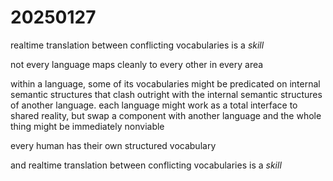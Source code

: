 # 20250127

realtime translation between conflicting vocabularies is a _skill_

not every language maps cleanly to every other in every area

within a language, some of its vocabularies might be predicated on internal semantic structures that clash outright with the internal semantic structures of another language. each language might work as a total interface to shared reality, but swap a component with another language and the whole thing might be immediately nonviable

every human has their own structured vocabulary

and realtime translation between conflicting vocabularies is a _skill_
